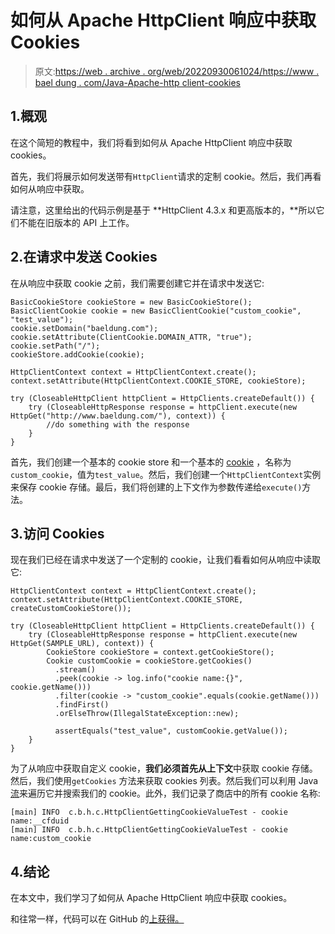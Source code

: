 # 如何从 Apache HttpClient 响应中获取 Cookies

> 原文:[https://web . archive . org/web/20220930061024/https://www . bael dung . com/Java-Apache-http client-cookies](https://web.archive.org/web/20220930061024/https://www.baeldung.com/java-apache-httpclient-cookies)

## 1.概观

在这个简短的教程中，我们将看到如何从 Apache HttpClient 响应中获取 cookies。

首先，我们将展示如何发送带有`HttpClient`请求的定制 cookie。然后，我们再看如何从响应中获取。

请注意，这里给出的代码示例是基于 **HttpClient 4.3.x 和更高版本的，**所以它们不能在旧版本的 API 上工作。

## 2.在请求中发送 Cookies

在从响应中获取 cookie 之前，我们需要创建它并在请求中发送它:

```
BasicCookieStore cookieStore = new BasicCookieStore();
BasicClientCookie cookie = new BasicClientCookie("custom_cookie", "test_value");
cookie.setDomain("baeldung.com");
cookie.setAttribute(ClientCookie.DOMAIN_ATTR, "true");
cookie.setPath("/");
cookieStore.addCookie(cookie);

HttpClientContext context = HttpClientContext.create();
context.setAttribute(HttpClientContext.COOKIE_STORE, cookieStore);

try (CloseableHttpClient httpClient = HttpClients.createDefault()) {
    try (CloseableHttpResponse response = httpClient.execute(new HttpGet("http://www.baeldung.com/"), context)) {
        //do something with the response
    }
}
```

首先，我们创建一个基本的 cookie store 和一个基本的 [cookie](/web/20220525131433/https://www.baeldung.com/httpclient-4-cookies) ，名称为`custom_cookie`，值为`test_value`。然后，我们创建一个`HttpClientContext`实例来保存 cookie 存储。最后，我们将创建的上下文作为参数传递给`execute()`方法。

## 3.访问 Cookies

现在我们已经在请求中发送了一个定制的 cookie，让我们看看如何从响应中读取它:

```
HttpClientContext context = HttpClientContext.create();
context.setAttribute(HttpClientContext.COOKIE_STORE, createCustomCookieStore());

try (CloseableHttpClient httpClient = HttpClients.createDefault()) {
    try (CloseableHttpResponse response = httpClient.execute(new HttpGet(SAMPLE_URL), context)) {
        CookieStore cookieStore = context.getCookieStore();
        Cookie customCookie = cookieStore.getCookies()
          .stream()
          .peek(cookie -> log.info("cookie name:{}", cookie.getName()))
          .filter(cookie -> "custom_cookie".equals(cookie.getName()))
          .findFirst()
          .orElseThrow(IllegalStateException::new);

          assertEquals("test_value", customCookie.getValue());
    }
} 
```

为了从响应中获取自定义 cookie，**我们必须首先从上下文**中获取 cookie 存储。然后，我们使用`getCookies` 方法来获取 cookies 列表。然后我们可以利用 Java [流](/web/20220525131433/https://www.baeldung.com/java-streams)来遍历它并搜索我们的 cookie。此外，我们记录了商店中的所有 cookie 名称:

```
[main] INFO  c.b.h.c.HttpClientGettingCookieValueTest - cookie name:__cfduid
[main] INFO  c.b.h.c.HttpClientGettingCookieValueTest - cookie name:custom_cookie
```

## 4.结论

在本文中，我们学习了如何从 Apache HttpClient 响应中获取 cookies。

和往常一样，代码可以在 GitHub 的[上获得。](https://web.archive.org/web/20220525131433/https://github.com/eugenp/tutorials/tree/master/apache-httpclient-2)